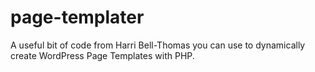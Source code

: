 page-templater
==============

A useful bit of code from Harri Bell-Thomas you can use to dynamically create WordPress Page Templates with PHP.
